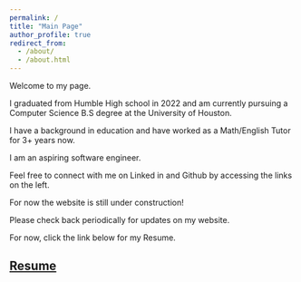 ```yaml
---
permalink: /
title: "Main Page"
author_profile: true
redirect_from: 
  - /about/
  - /about.html
---
```

Welcome to my page.

I graduated from Humble High school in 2022 and am currently pursuing a Computer Science B.S degree at the University of Houston.

I have a background in education and have worked as a Math/English Tutor for 3+ years now. 

I am an aspiring software engineer.

Feel free to connect with me on Linked in and Github by accessing the links on the left.

For now the website is still under construction!  

Please check back periodically for updates on my website.

For now, click the link below for my Resume.

[Resume](https://eriklpz04.github.io/files/Resume-2025.pdf)
---
